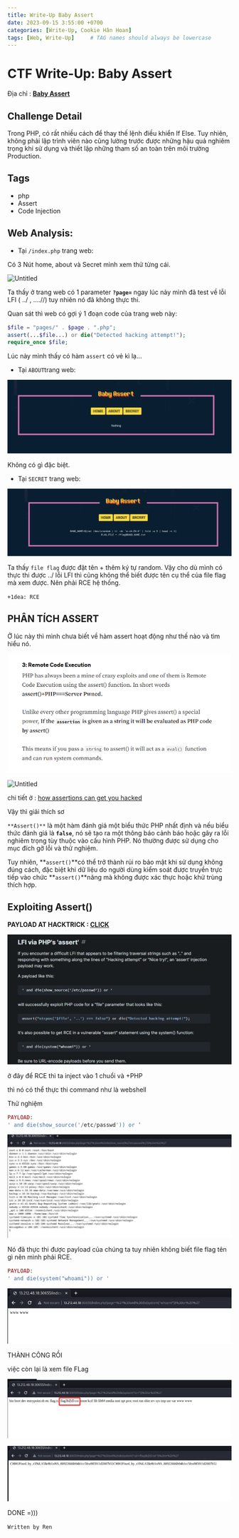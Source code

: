 ```yaml
---
title: Write-Up Baby Assert
date: 2023-09-15 3:55:00 +0700
categories: [Write-Up, Cookie Hân Hoan]
tags: [Web, Write-Up]     # TAG names should always be lowercase
---
```

# CTF Write-Up: Baby Assert

Địa chỉ : **[Baby Assert](https://battle.cookiearena.org/challenges/web/baby-assert)**

## Challenge Detail

Trong PHP, có rất nhiều cách để thay thế lệnh điều khiển If Else. Tuy nhiên, không phải lập trình viên nào cũng lường trước được những hậu quả nghiêm trọng khi sử dụng và thiết lập những tham số an toàn trên môi trường Production.

## Tags

- php
- Assert
- Code Injection

## Web Analysis:


- Tại `/index.php` trang web:

Có 3 Nút home, about và Secret mình xem thử từng cái.

![Untitled](/assets/writeup/cookie/BabyAssert/BabyAssert/BabyAssert/0.png)

Ta thấy ở trang web có 1 parameter **`?page=`**  ngay lúc này mình đã test về lỗi LFI ( ../ , ….//)  tuy nhiên nó đã không thực thi.

Quan sát thì web có gợi ý 1 đoạn code của trang web này:

```php
$file = "pages/" . $page . ".php";
assert(...$file...) or die("Detected hacking attempt!");
require_once $file;
```

Lúc này mình thấy có hàm `assert` có vẻ kì lạ…

- Tại `ABOUT`trang web:

![Untitled](/assets/writeup/cookie/BabyAssert/1.png)

Không có gì đặc biệt.

- Tại `SECRET` trang web:

![Untitled](/assets/writeup/cookie/BabyAssert/2.png)

Ta thấy `file flag` được đặt tên + thêm ký tự random. Vậy cho dù mình có thực thi được ../ lỗi LFI thì cũng không thể biết được tên cụ thể của file flag mà xem được. Nên phải RCE hệ thống.

`+1dea: RCE`

## PHÂN TÍCH ASSERT

Ở lúc này thì mình chưa biết về hàm assert hoạt động như thế nào và tìm hiểu nó.

![Untitled](/assets/writeup/cookie/BabyAssert/3.png)

![Untitled](CTF%20Write-Up%20Baby%20Assert%205f9fad4ba6d34667994d08ce56b09e97/Untitled%204.png)

chi tiết ở : [how assertions can get you hacked](https://infosecwriteups.com/how-assertions-can-get-you-hacked-da22c84fb8f6)

Vậy thì giải thích sơ

`**Assert()**` là một hàm đánh giá một biểu thức PHP nhất định và nếu biểu thức đánh giá là **`false`**, nó sẽ tạo ra một thông báo cảnh báo hoặc gây ra lỗi nghiêm trọng tùy thuộc vào cấu hình PHP. Nó thường được sử dụng cho mục đích gỡ lỗi và thử nghiệm.

Tuy nhiên, **`assert()`**có thể trở thành rủi ro bảo mật khi sử dụng không đúng cách, đặc biệt khi dữ liệu do người dùng kiểm soát được truyền trực tiếp vào chức **`assert()`**năng mà không được xác thực hoặc khử trùng thích hợp.

## Exploiting Assert()

**PAYLOAD AT HACKTRICK : [CLICK](https://book.hacktricks.xyz/pentesting-web/file-inclusion#lfi-via-phps-assert)**

![Untitled](/assets/writeup/cookie/BabyAssert/5.png)

ở đây để RCE thì ta inject vào 1 chuổi và +PHP 

thì nó có thể thực thi command như là webshell

Thử nghiệm

```php
PAYLOAD:
' and die(show_source('/etc/passwd')) or ‘
```

![Untitled](/assets/writeup/cookie/BabyAssert/6.png)

Nó đã thực thi được payload của chúng ta tuy nhiên không biết file flag tên gì nên mình phải RCE.

```php
PAYLOAD:
' and die(system("whoami")) or '
```

![Untitled](/assets/writeup/cookie/BabyAssert/7.png)

THÀNH CÔNG RỒI 

việc còn lại là xem file FLag

![Untitled](/assets/writeup/cookie/BabyAssert/8.png)

![Untitled](/assets/writeup/cookie/BabyAssert/9.png)

DONE =)))

`Written by Ren`